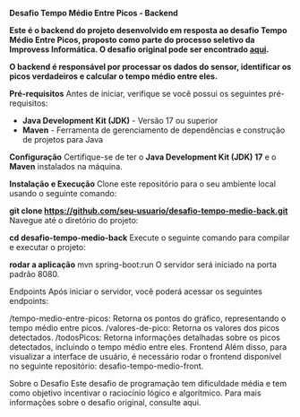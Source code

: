 **Desafio Tempo Médio Entre Picos - Backend**

**Este é o backend do projeto desenvolvido em resposta ao desafio Tempo Médio Entre Picos, proposto como parte do processo seletivo da Improvess Informática. O desafio original pode ser encontrado [aqui](link_do_desafio_original).**

**O backend é responsável por processar os dados do sensor, identificar os picos verdadeiros e calcular o tempo médio entre eles.**

**Pré-requisitos**
Antes de iniciar, verifique se você possui os seguintes pré-requisitos:

- **Java Development Kit (JDK)** - Versão 17 ou superior
- **Maven** - Ferramenta de gerenciamento de dependências e construção de projetos para Java

**Configuração**
Certifique-se de ter o **Java Development Kit (JDK) 17** e o **Maven** instalados na máquina.

**Instalação e Execução**
Clone este repositório para o seu ambiente local usando o seguinte comando:

**git clone https://github.com/seu-usuario/desafio-tempo-medio-back.git**
Navegue até o diretório do projeto:

**cd desafio-tempo-medio-back**
Execute o seguinte comando para compilar e executar o projeto:

**rodar a aplicação**
mvn spring-boot:run
O servidor será iniciado na porta padrão 8080.

Endpoints
Após iniciar o servidor, você poderá acessar os seguintes endpoints:

/tempo-medio-entre-picos: Retorna os pontos do gráfico, representando o tempo médio entre picos.
/valores-de-pico: Retorna os valores dos picos detectados.
/todosPicos: Retorna informações detalhadas sobre os picos detectados, incluindo o tempo médio entre eles.
Frontend
Além disso, para visualizar a interface de usuário, é necessário rodar o frontend disponível no seguinte repositório: desafio-tempo-medio-front.

Sobre o Desafio
Este desafio de programação tem dificuldade média e tem como objetivo incentivar o raciocínio lógico e algorítmico. Para mais informações sobre o desafio original, consulte aqui.
